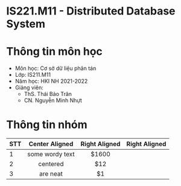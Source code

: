 # IS221.M11 - Distributed Database System


# Thông tin môn học
* Môn học: Cơ sở dữ liệu phân tán
* Lớp: IS211.M11
* Năm học: HKI NH 2021-2022
* Giảng viên:
  * ThS. Thái Bảo Trân
  * CN. Nguyễn Minh Nhựt

# Thông tin nhóm
| STT | Center Aligned  | Right Aligned | Right Aligned     |
| :---|:---------------:|:---------------:|:---------------:|
| 1   | some wordy text | $1600           |                 |
| 2   | centered        |   $12           |                 |
| 3   | are neat        |    $1           |                 |
